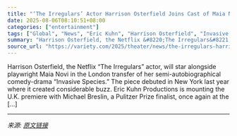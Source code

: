 ```yaml
---
title: "‘The Irregulars’ Actor Harrison Osterfield Joins Cast of Maia Novi’s ‘Invasive Species’ for U.K. Bow (EXCLUSIVE)"
date: 2025-08-06T08:10:51+08:00
categories: ["entertainment"]
tags: ["Global", "News", "Eric Kuhn", "Harrison Osterfield", "Invasive Species", "Maia Novi"]
summary: "Harrison Osterfield, the Netflix &#8220;The Irregulars&#8221; actor, will star alongside playwright Maia Novi in the London transfer of her semi-autobiographical comedy-drama &#8220;Invasive Species.&"
source_url: "https://variety.com/2025/theater/news/the-irregulars-harrison-osterfield-invasive-species-1236479637/"
---
```


Harrison Osterfield, the Netflix &#8220;The Irregulars&#8221; actor, will star alongside playwright Maia Novi in the London transfer of her semi-autobiographical comedy-drama &#8220;Invasive Species.&#8221; The piece debuted in New York last year where it created considerable buzz. Eric Kuhn Productions is mounting the U.K. premiere with Michael Breslin, a Pulitzer Prize finalist, once again at the [&#8230;]

---

*来源: [原文链接](https://variety.com/2025/theater/news/the-irregulars-harrison-osterfield-invasive-species-1236479637/)*
